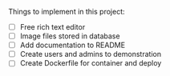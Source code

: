 Things to implement in this project: <br>
- [ ] Free rich text editor
- [ ] Image files stored in database
- [ ] Add documentation to README
- [ ] Create users and admins to demonstration
- [ ] Create Dockerfile for container and deploy
